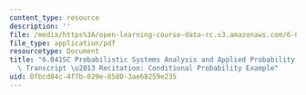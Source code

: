 ```yaml
---
content_type: resource
description: ''
file: /media/https%3A/open-learning-course-data-rc.s3.amazonaws.com/6-041sc-probabilistic-systems-analysis-and-applied-probability-fall-2013/0fbcd84c4f7b029e85803ae68259e235_MIT6_041SCF13_Conditioning_Example_300k.pdf
file_type: application/pdf
resourcetype: Document
title: "6.041SC Probabilistic Systems Analysis and Applied Probability, Fall 2013\
  \ Transcript \u2013 Recitation: Conditional Probability Example"
uid: 0fbcd84c-4f7b-029e-8580-3ae68259e235
---
```


